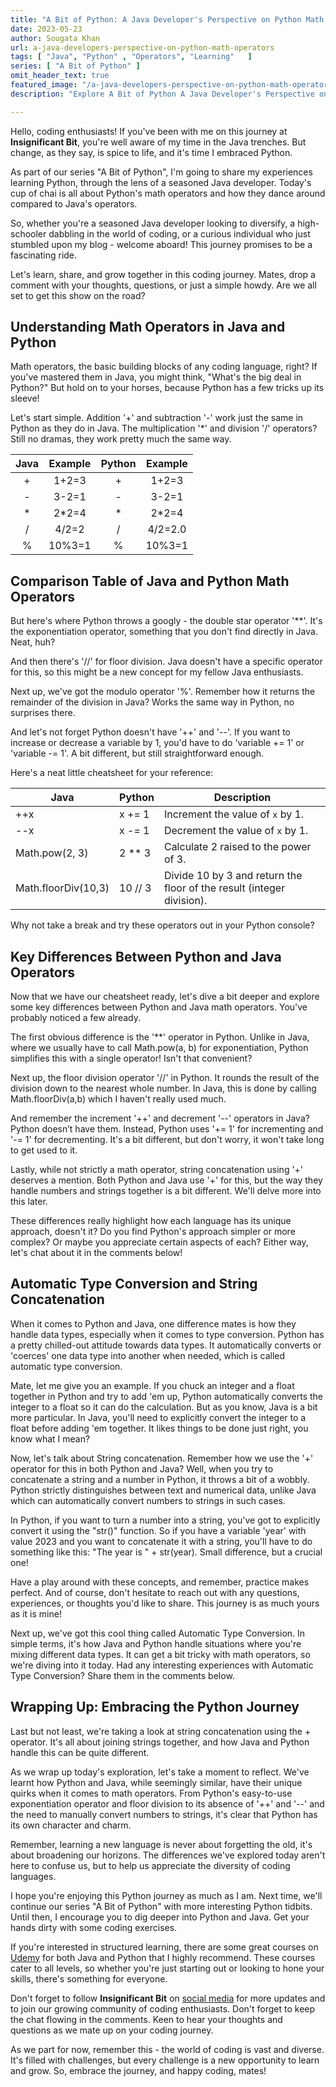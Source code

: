 ```yaml
---
title: "A Bit of Python: A Java Developer's Perspective on Python Math Operators"
date: 2023-05-23
author: Sougata Khan
url: a-java-developers-perspective-on-python-math-operators
tags: [ "Java", "Python" , "Operators", "Learning"   ]
series: [ "A Bit of Python" ]
omit_header_text: true
featured_image: "/a-java-developers-perspective-on-python-math-operators.jpg"
description: "Explore A Bit of Python A Java Developer's Perspective on Python Math Operators'. Dive into the similarities and key differences of math operators between Java and Python, learn about automatic type conversion, and discover the nuances of string concatenation. Perfect for those transitioning from Java to Python. Follow us for more in the 'A Bit of Python' series!"

---
```


Hello, coding enthusiasts! If you've been with me on this journey at **Insignificant Bit**, you're well aware of my time in the Java trenches. But change, as they say, is spice to life, and it's time I embraced Python.

As part of our series "A Bit of Python", I'm going to share my experiences learning Python, through the lens of a seasoned Java developer. Today's cup of chai is all about Python's math operators and how they dance around compared to Java's operators.

So, whether you're a seasoned Java developer looking to diversify, a high-schooler dabbling in the world of coding, or a curious individual who just stumbled upon my blog - welcome aboard! This journey promises to be a fascinating ride.

Let's learn, share, and grow together in this coding journey. Mates, drop a comment with your thoughts, questions, or just a simple howdy. Are we all set to get this show on the road?

## Understanding Math Operators in Java and Python

Math operators, the basic building blocks of any coding language, right? If you've mastered them in Java, you might think, "What's the big deal in Python?" But hold on to your horses, because Python has a few tricks up its sleeve!

Let's start simple. Addition '+' and subtraction '-' work just the same in Python as they do in Java. The multiplication '*' and division '/' operators? Still no dramas, they work pretty much the same way.

| Java | Example  | Python  | Example |
|:----:|:--------:|:-------:|:-------:|
|  +   |  1+2=3   |    +    |  1+2=3  |
|  -   |  3-2=1   |    -    |  3-2=1  |
|  *   |  2*2=4   |    *    |  2*2=4  |
|  /   |  4/2=2   |    /    | 4/2=2.0 |
|  %   |  10%3=1  |    %    | 10%3=1  |


## Comparison Table of Java and Python Math Operators


But here's where Python throws a googly - the double star operator '**'. It's the exponentiation operator, something that you don't find directly in Java. Neat, huh?

And then there's '//' for floor division. Java doesn't have a specific operator for this, so this might be a new concept for my fellow Java enthusiasts.

Next up, we've got the modulo operator '%'. Remember how it returns the remainder of the division in Java? Works the same way in Python, no surprises there.

And let's not forget Python doesn't have '++' and '--'. If you want to increase or decrease a variable by 1, you'd have to do 'variable += 1' or 'variable -= 1'. A bit different, but still straightforward enough.

Here's a neat little cheatsheet for your reference:

| Java                 | Python  | Description                                                           |
|----------------------|---------|-----------------------------------------------------------------------|
| ++x                  | x += 1  | Increment the value of `x` by 1.                                      |
| --x                  | x -= 1  | Decrement the value of `x` by 1.                                      |
| Math.pow(2, 3)       | 2 ** 3  | Calculate 2 raised to the power of 3.                                 |
| Math.floorDiv(10,3)  | 10 // 3 | Divide 10 by 3 and return the floor of the result (integer division). |

Why not take a break and try these operators out in your Python console? 

## Key Differences Between Python and Java Operators

Now that we have our cheatsheet ready, let's dive a bit deeper and explore some key differences between Python and Java math operators. You've probably noticed a few already.

The first obvious difference is the '**' operator in Python. Unlike in Java, where we usually have to call Math.pow(a, b) for exponentiation, Python simplifies this with a single operator! Isn't that convenient?

Next up, the floor division operator '//' in Python. It rounds the result of the division down to the nearest whole number. In Java, this is done by calling Math.floorDiv(a,b) which I haven't really used much.

And remember the increment '++' and decrement '--' operators in Java? Python doesn’t have them. Instead, Python uses '+= 1' for incrementing and '-= 1' for decrementing. It's a bit different, but don't worry, it won't take long to get used to it.

Lastly, while not strictly a math operator, string concatenation using '+' deserves a mention. Both Python and Java use '+' for this, but the way they handle numbers and strings together is a bit different. We'll delve more into this later.

These differences really highlight how each language has its unique approach, doesn't it? Do you find Python's approach simpler or more complex? Or maybe you appreciate certain aspects of each? Either way, let's chat about it in the comments below!

## Automatic Type Conversion and String Concatenation

When it comes to Python and Java, one difference mates is how they handle data types, especially when it comes to type conversion. Python has a pretty chilled-out attitude towards data types. It automatically converts or 'coerces' one data type into another when needed, which is called automatic type conversion.

Mate, let me give you an example. If you chuck an integer and a float together in Python and try to add 'em up, Python automatically converts the integer to a float so it can do the calculation. But as you know, Java is a bit more particular. In Java, you'll need to explicitly convert the integer to a float before adding 'em together. It likes things to be done just right, you know what I mean?

Now, let's talk about String concatenation. Remember how we use the '+' operator for this in both Python and Java? Well, when you try to concatenate a string and a number in Python, it throws a bit of a wobbly. Python strictly distinguishes between text and numerical data, unlike Java which can automatically convert numbers to strings in such cases.

In Python, if you want to turn a number into a string, you've got to explicitly convert it using the "str()" function. So if you have a variable 'year' with value 2023 and you want to concatenate it with a string, you'll have to do something like this: "The year is " + str(year). Small difference, but a crucial one!

Have a play around with these concepts, and remember, practice makes perfect. And of course, don't hesitate to reach out with any questions, experiences, or thoughts you'd like to share. This journey is as much yours as it is mine!

Next up, we've got this cool thing called Automatic Type Conversion. In simple terms, it's how Java and Python handle
situations where you're mixing different data types. It can get a bit tricky with math operators, so we're diving into
it today. Had any interesting experiences with Automatic Type Conversion? Share them in the comments below.

## Wrapping Up: Embracing the Python Journey

Last but not least, we're taking a look at string concatenation using the + operator. It's all about joining strings
together, and how Java and Python handle this can be quite different.


As we wrap up today's exploration, let's take a moment to reflect. We've learnt how Python and Java, while seemingly similar, have their unique quirks when it comes to math operators. From Python's easy-to-use exponentiation operator and floor division to its absence of '++' and '--' and the need to manually convert numbers to strings, it's clear that Python has its own character and charm.

Remember, learning a new language is never about forgetting the old, it's about broadening our horizons. The differences we've explored today aren't here to confuse us, but to help us appreciate the diversity of coding languages.

I hope you're enjoying this Python journey as much as I am. Next time, we'll continue our series "A Bit of Python" with more interesting Python tidbits. Until then, I encourage you to dig deeper into Python and Java. Get your hands dirty with some coding exercises. 

If you're interested in structured learning, there are some great courses on [Udemy](https://www.udemy.com/topic/python/) for both Java and Python that I highly recommend. These courses cater to all levels, so whether you're just starting out or looking to hone your skills, there's something for everyone.

Don't forget to follow **Insignificant Bit** on [social media](/socials) for more updates and to join our growing community of coding enthusiasts. Don't forget to keep the chat flowing in the comments. Keen to hear your thoughts and questions as we mate up on your coding journey.

As we part for now, remember this - the world of coding is vast and diverse. It's filled with challenges, but every challenge is a new opportunity to learn and grow. So, embrace the journey, and happy coding, mates!
